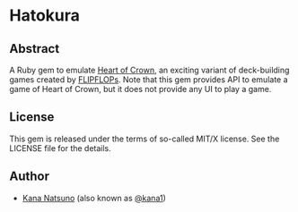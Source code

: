 # Hatokura

## Abstract

A Ruby gem to emulate [Heart of Crown](http://hatokura.flipflops.jp),
an exciting variant of deck-building games
created by [FLIPFLOPs](http://flipflops.jp/).
Note that this gem provides API to emulate a game of Heart of Crown,
but it does not provide any UI to play a game.




## License

This gem is released under the terms of so-called MIT/X license.
See the LICENSE file for the details.




## Author

* [Kana Natsuno](http://whileimautomaton.net/)
  (also known as [@kana1](http://twitter.com/kana1))




<!-- vim: set expandtab shiftwidth=4 softtabstop=4 textwidth=78 : -->
